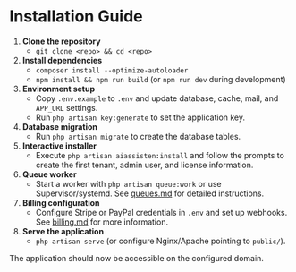 # Installation Guide

1. **Clone the repository**
   - `git clone <repo> && cd <repo>`
2. **Install dependencies**
   - `composer install --optimize-autoloader`
   - `npm install && npm run build` (or `npm run dev` during development)
3. **Environment setup**
   - Copy `.env.example` to `.env` and update database, cache, mail, and `APP_URL` settings.
   - Run `php artisan key:generate` to set the application key.
4. **Database migration**
   - Run `php artisan migrate` to create the database tables.
5. **Interactive installer**
   - Execute `php artisan aiassisten:install` and follow the prompts to create the first tenant, admin user, and license information.
6. **Queue worker**
   - Start a worker with `php artisan queue:work` or use Supervisor/systemd. See [queues.md](queues.md) for detailed instructions.
7. **Billing configuration**
   - Configure Stripe or PayPal credentials in `.env` and set up webhooks. See [billing.md](billing.md) for more information.
8. **Serve the application**
   - `php artisan serve` (or configure Nginx/Apache pointing to `public/`).

The application should now be accessible on the configured domain.
